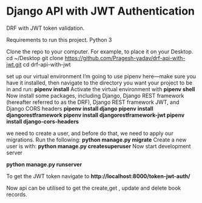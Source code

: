 # Django API with JWT Authentication

DRF with JWT token validation.

Requirements to run this project. Python 3

Clone the repo to your computer. For example, to place it on your Desktop. cd ~/Desktop git clone https://github.com/Pragesh-yadav/drf-api-with-jwt.git 
cd drf-api-with-jwt

 set up our virtual environment 
  I’m going to use pipenv here—make sure you have it installed, then navigate to the directory you want your project to be in and run:
    **pipenv install**
Activate the virtual environment with
**pipenv shell**
Now install some packages, including Django, Django REST framework (hereafter referred to as the DRF), Django REST framework JWT, and Django CORS headers
**pipenv install django
pipenv install djangorestframework
pipenv install djangorestframework-jwt
pipenv install django-cors-headers**

we need to create a user, and before do that, we need to apply our migrations. Run the following:
**python manage.py migrate**
Create a new user is with:
  **python manage.py createsuperuser**
  Now start development server
  
  **python manage.py runserver**
  
  To get the JWT token navigate to
  **http://localhost:8000/token-jwt-auth/**
  
  Now api can be utilised to get the create,get , update and delete book records.

